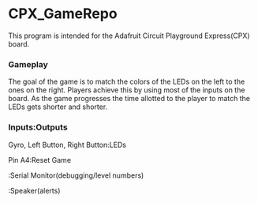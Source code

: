 # CPX_GameRepo
This program is intended for the Adafruit Circuit Playground Express(CPX) board.
### Gameplay
The goal of the game is to match the colors of the LEDs on the left to the ones on the right. Players achieve this by using most of the inputs on the board. As the game progresses the time allotted to the player to match the LEDs gets shorter and shorter.
### Inputs:Outputs
<p>Gyro, Left Button, Right Button:LEDs<br>
<p>Pin A4:Reset Game<br>
<p>:Serial Monitor(debugging/level numbers)<br>
<p>:Speaker(alerts)<br>
